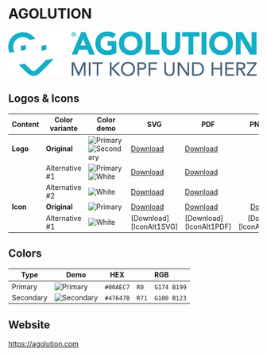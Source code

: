 # AGOLUTION

![AGOLUTION Logo](agolution-logo-original-500px.png)

## Logos & Icons

| Content  | Color variante | Color demo              | SVG                         | PDF                         |           PNG 50px            | PNG 500px                      | PNG 1000px                      |
| -------- | -------------- | ----------------------- | --------------------------- | --------------------------- | :---------------------------: | ------------------------------ | ------------------------------- |
| **Logo** | **Original**   | ![Primary] ![Secondary] | [Download][LogoOriginalSVG] | [Download][LogoOriginalPDF] |               –               | [Download][LogoOriginalPNG500] | [Download][LogoOriginalPNG1000] |
|          | Alternative #1 | ![Primary] ![White]     | [Download][LogoAlt1SVG]     | [Download][LogoAlt1PDF]     |               –               | [Download][LogoAlt1PNG500]     | [Download][LogoAlt1PNG1000]     |
|          | Alternative #2 | ![White]                | [Download][LogoAlt2SVG]     | [Download][LogoAlt2PDF]     |               –               | [Download][LogoAlt2PNG500]     | [Download][LogoAlt2PNG1000]     |
| **Icon** | **Original**   | ![Primary]              | [Download][IconOriginalSVG] | [Download][IconOriginalPDF] | [Download][IconOriginalPNG50] | [Download][IconOriginalPNG500] | [Download][IconOriginalPNG1000] |
|          | Alternative #1 | ![White]                | [Download][IconAlt1SVG]     | [Download][IconAlt1PDF]     |   [Download][IconAlt1PNG50]   | [Download][IconAlt1PNG500]     | [Download][IconAlt1PNG1000]     |

## Colors

| Type      | Demo         | HEX       | RGB              |
| --------- | ------------ | --------- | ---------------- |
| Primary   | ![Primary]   | `#00AEC7` | `R0   G174 B199` |
| Secondary | ![Secondary] | `#47647B` | `R71  G100 B123` |

[Primary]: https://ipsumimage.appspot.com/12x12,00AEC7?l=
[Secondary]: https://ipsumimage.appspot.com/12x12,47647B?l=
[White]: https://ipsumimage.appspot.com/12x12,FFFFFF?l=

[LogoOriginalSVG]: agolution-logo-original.svg
[LogoOriginalPDF]: agolution-logo-original.pdf
[LogoOriginalPNG500]: agolution-logo-original-500px.png
[LogoOriginalPNG1000]: agolution-logo-original-1000px.png
[LogoAlt1SVG]: agolution-logo-alt1.svg
[LogoAlt1PDF]: agolution-logo-alt1.pdf
[LogoAlt1PNG500]: agolution-logo-alt1-500px.png
[LogoAlt1PNG1000]: agolution-logo-alt1-1000px.png
[LogoAlt2SVG]: agolution-logo-alt2.svg
[LogoAlt2PDF]: agolution-logo-alt2.pdf
[LogoAlt2PNG500]: agolution-logo-alt2-500px.png
[LogoAlt2PNG1000]: agolution-logo-alt2-1000px.png

[IconOriginalSVG]: agolution-icon-original.svg
[IconOriginalPDF]: agolution-icon-original.pdf
[IconOriginalPNG50]: agolution-icon-original-50px.png
[IconOriginalPNG500]: agolution-icon-original-500px.png
[IconOriginalPNG1000]: agolution-icon-original-1000px.png
[LogoAlt1SVG]: agolution-icon-alt1.svg
[LogoAlt1PDF]: agolution-icon-alt1.pdf
[LogoAlt1PNG50]: agolution-icon-alt1-50px.png
[LogoAlt1PNG500]: agolution-icon-alt1-500px.png
[LogoAlt1PNG1000]: agolution-icon-alt1-1000px.png

## Website

<https://agolution.com>
